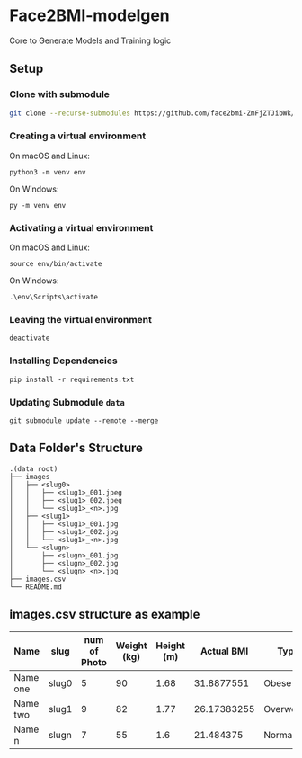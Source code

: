 # Face2BMI-modelgen

Core to Generate Models and Training logic

## Setup

### Clone with submodule

```sh
git clone --recurse-submodules https://github.com/face2bmi-ZmFjZTJibWk/Face2BMI-modelgen
```

### Creating a virtual environment

On macOS and Linux:

`python3 -m venv env`

On Windows:

`py -m venv env`

### Activating a virtual environment

On macOS and Linux:

`source env/bin/activate`

On Windows:

`.\env\Scripts\activate`

### Leaving the virtual environment

`deactivate`

### Installing Dependencies

`pip install -r requirements.txt`

### Updating Submodule `data`

`git submodule update --remote --merge`

## Data Folder's Structure

```
.(data root)
├── images
│   ├── <slug0>
│   │   ├── <slug1>_001.jpeg
│   │   ├── <slug1>_002.jpeg
│   │   └── <slug1>_<n>.jpg
│   ├── <slug1>
│   │   ├── <slug1>_001.jpg
│   │   ├── <slug1>_002.jpg
│   │   └── <slug1>_<n>.jpg
│   └── <slugn>
│       ├── <slugn>_001.jpg
│       ├── <slugn>_002.jpg
│       └── <slugn>_<n>.jpg
├── images.csv
└── README.md
```

## images.csv structure as example

| Name     | slug  | num of Photo | Weight (kg) | Height (m) | Actual BMI  | Type       |
| -------- | ----- | ------------ | ----------- | ---------- | ----------- | ---------- |
| Name one | slug0 | 5            | 90          | 1.68       | 31.8877551  | Obese      |
| Name two | slug1 | 9            | 82          | 1.77       | 26.17383255 | Overweight |
| Name n   | slugn | 7            | 55          | 1.6        | 21.484375   | Normal     |
